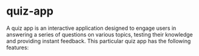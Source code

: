 # quiz-app
A quiz app is an interactive application designed to engage users in answering a series of questions on various topics, testing their knowledge and providing instant feedback. This particular quiz app has the following features:
